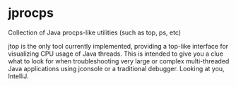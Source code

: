 jprocps
=======

Collection of Java procps-like utilities (such as top, ps, etc)

jtop is the only tool currently implemented, providing a top-like interface for
visualizing CPU usage of Java threads.  This is intended to give you a clue
what to look for when troubleshooting very large or complex multi-threaded Java
applications using jconsole or a traditional debugger.  Looking at you,
IntelliJ.
